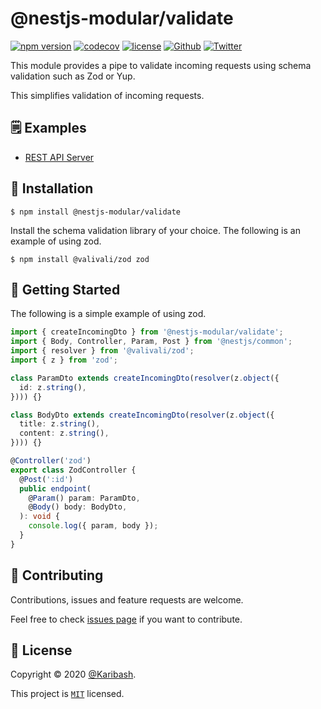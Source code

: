 # @nestjs-modular/validate

[![npm version][npm-version-badge]][npm-version-link]
[![codecov][coverage-badge]][coverage-link]
[![license][license-badge]][license-link]
[![Github][github-follower-badge]][github-follower-link]
[![Twitter][twitter-follower-badge]][twitter-follower-link]

This module provides a pipe to validate incoming requests using schema validation such as Zod or Yup.

This simplifies validation of incoming requests.

## 🗒 Examples

- [REST API Server](../../examples/validate)

## 🚀 Installation

```
$ npm install @nestjs-modular/validate
```

Install the schema validation library of your choice.
The following is an example of using zod.

```
$ npm install @valivali/zod zod
```

## 👏 Getting Started

The following is a simple example of using zod.

```ts
import { createIncomingDto } from '@nestjs-modular/validate';
import { Body, Controller, Param, Post } from '@nestjs/common';
import { resolver } from '@valivali/zod';
import { z } from 'zod';

class ParamDto extends createIncomingDto(resolver(z.object({
  id: z.string(),
}))) {}

class BodyDto extends createIncomingDto(resolver(z.object({
  title: z.string(),
  content: z.string(),
}))) {}

@Controller('zod')
export class ZodController {
  @Post(':id')
  public endpoint(
    @Param() param: ParamDto,
    @Body() body: BodyDto,
  ): void {
    console.log({ param, body });
  }
}
```

## 🤝 Contributing

Contributions, issues and feature requests are welcome.

Feel free to check [issues page](https://github.com/Karibash/nestjs-modular/issues) if you want to contribute.

## 📝 License

Copyright © 2020 [@Karibash](https://twitter.com/karibash).

This project is [```MIT```](https://github.com/Karibash/nestjs-modular/blob/main/packages/validate/LICENSE) licensed.

[npm-version-badge]: https://badge.fury.io/js/@nestjs-modular%2Fvalidate.svg
[npm-version-link]: https://www.npmjs.com/package/@nestjs-modular/validate
[coverage-badge]: https://codecov.io/gh/Karibash/nestjs-modular/branch/master/graph/badge.svg?flag=validate
[coverage-link]: https://codecov.io/gh/Karibash/nestjs-modular/tree/master/packages/validate
[license-badge]: https://img.shields.io/npm/l/@nestjs-modular%2Fvalidate.svg
[license-link]: https://github.com/Karibash/nestjs-modular/blob/main/packages/validate/LICENSE
[github-follower-badge]: https://img.shields.io/github/followers/Karibash?label=Follow&logo=github&style=social
[github-follower-link]: https://github.com/Karibash?tab=followers
[twitter-follower-badge]: https://img.shields.io/twitter/follow/Karibash?label=Follow&style=social
[twitter-follower-link]: https://twitter.com/intent/follow?screen_name=Karibash
